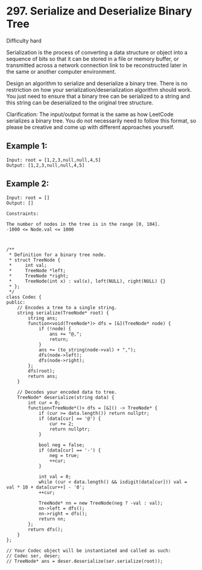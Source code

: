 # 297. Serialize and Deserialize Binary Tree
Difficulty hard

Serialization is the process of converting a data structure or object into a sequence of bits so that it can be stored in a file or memory buffer, or transmitted across a network connection link to be reconstructed later in the same or another computer environment.

Design an algorithm to serialize and deserialize a binary tree. There is no restriction on how your serialization/deserialization algorithm should work. You just need to ensure that a binary tree can be serialized to a string and this string can be deserialized to the original tree structure.

Clarification: The input/output format is the same as how LeetCode serializes a binary tree. You do not necessarily need to follow this format, so please be creative and come up with different approaches yourself.


## Example 1:
```
Input: root = [1,2,3,null,null,4,5]
Output: [1,2,3,null,null,4,5]
```


## Example 2:
```
Input: root = []
Output: []
```


```
Constraints:

The number of nodes in the tree is in the range [0, 104].
-1000 <= Node.val <= 1000
```


#
```
/**
 * Definition for a binary tree node.
 * struct TreeNode {
 *     int val;
 *     TreeNode *left;
 *     TreeNode *right;
 *     TreeNode(int x) : val(x), left(NULL), right(NULL) {}
 * };
 */
class Codec {
public:
    // Encodes a tree to a single string.
    string serialize(TreeNode* root) {
        string ans;
        function<void(TreeNode*)> dfs = [&](TreeNode* node) {
            if (!node) {
                ans += "@,";
                return;
            }
            ans += (to_string(node->val) + ",");
            dfs(node->left);
            dfs(node->right);
        };
        dfs(root);
        return ans;
    }

    // Decodes your encoded data to tree.
    TreeNode* deserialize(string data) {
        int cur = 0;
        function<TreeNode*()> dfs = [&]() -> TreeNode* {
            if (cur >= data.length()) return nullptr;
            if (data[cur] == '@') {
                cur += 2;
                return nullptr;
            }

            bool neg = false;
            if (data[cur] == '-') {
                neg = true;
                ++cur;
            }

            int val = 0;
            while (cur < data.length() && isdigit(data[cur])) val = val * 10 + data[cur++] - '0';
            ++cur;

            TreeNode* nn = new TreeNode(neg ? -val : val);
            nn->left = dfs();
            nn->right = dfs();
            return nn;
        };
        return dfs();
    }
};

// Your Codec object will be instantiated and called as such:
// Codec ser, deser;
// TreeNode* ans = deser.deserialize(ser.serialize(root));
```